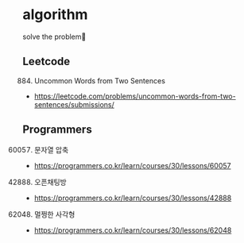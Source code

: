 # algorithm

solve the problem👿

## Leetcode

884. Uncommon Words from Two Sentences

- https://leetcode.com/problems/uncommon-words-from-two-sentences/submissions/

## Programmers

60057. 문자열 압축

- https://programmers.co.kr/learn/courses/30/lessons/60057

42888. 오픈채팅방

- https://programmers.co.kr/learn/courses/30/lessons/42888

62048. 멀쩡한 사각형

- https://programmers.co.kr/learn/courses/30/lessons/62048
